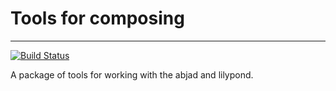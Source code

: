 # Tools for composing
--------------------------------------------------------------------------
[![Build Status](https://travis-ci.org/adammccartney/mccartney.svg?branch=master)](https://travis-ci.org/adammccartney/mccartney)

A package of tools for working with the abjad and lilypond. 
